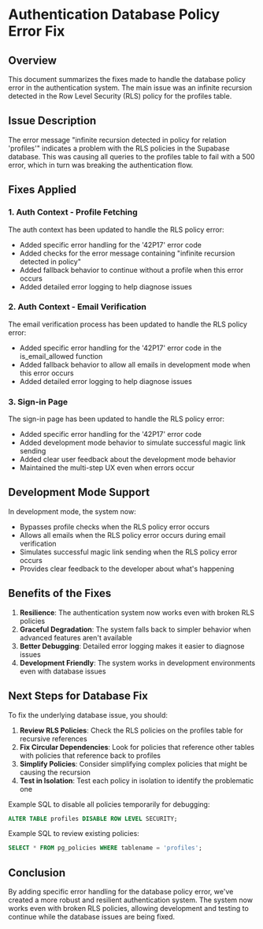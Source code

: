 # Authentication Database Policy Error Fix

## Overview

This document summarizes the fixes made to handle the database policy error in the authentication system. The main issue was an infinite recursion detected in the Row Level Security (RLS) policy for the profiles table.

## Issue Description

The error message "infinite recursion detected in policy for relation 'profiles'" indicates a problem with the RLS policies in the Supabase database. This was causing all queries to the profiles table to fail with a 500 error, which in turn was breaking the authentication flow.

## Fixes Applied

### 1. Auth Context - Profile Fetching

The auth context has been updated to handle the RLS policy error:

- Added specific error handling for the '42P17' error code
- Added checks for the error message containing "infinite recursion detected in policy"
- Added fallback behavior to continue without a profile when this error occurs
- Added detailed error logging to help diagnose issues

### 2. Auth Context - Email Verification

The email verification process has been updated to handle the RLS policy error:

- Added specific error handling for the '42P17' error code in the is_email_allowed function
- Added fallback behavior to allow all emails in development mode when this error occurs
- Added detailed error logging to help diagnose issues

### 3. Sign-in Page

The sign-in page has been updated to handle the RLS policy error:

- Added specific error handling for the '42P17' error code
- Added development mode behavior to simulate successful magic link sending
- Added clear user feedback about the development mode behavior
- Maintained the multi-step UX even when errors occur

## Development Mode Support

In development mode, the system now:

- Bypasses profile checks when the RLS policy error occurs
- Allows all emails when the RLS policy error occurs during email verification
- Simulates successful magic link sending when the RLS policy error occurs
- Provides clear feedback to the developer about what's happening

## Benefits of the Fixes

1. **Resilience**: The authentication system now works even with broken RLS policies
2. **Graceful Degradation**: The system falls back to simpler behavior when advanced features aren't available
3. **Better Debugging**: Detailed error logging makes it easier to diagnose issues
4. **Development Friendly**: The system works in development environments even with database issues

## Next Steps for Database Fix

To fix the underlying database issue, you should:

1. **Review RLS Policies**: Check the RLS policies on the profiles table for recursive references
2. **Fix Circular Dependencies**: Look for policies that reference other tables with policies that reference back to profiles
3. **Simplify Policies**: Consider simplifying complex policies that might be causing the recursion
4. **Test in Isolation**: Test each policy in isolation to identify the problematic one

Example SQL to disable all policies temporarily for debugging:

```sql
ALTER TABLE profiles DISABLE ROW LEVEL SECURITY;
```

Example SQL to review existing policies:

```sql
SELECT * FROM pg_policies WHERE tablename = 'profiles';
```

## Conclusion

By adding specific error handling for the database policy error, we've created a more robust and resilient authentication system. The system now works even with broken RLS policies, allowing development and testing to continue while the database issues are being fixed.
